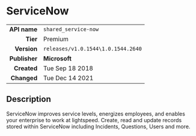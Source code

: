# ServiceNow
| | |
|-:|-|
|**API name**|`shared_service-now`|
|**Tier**|Premium|
|**Version**|`releases/v1.0.1544\1.0.1544.2640`|
|**Publisher**|**Microsoft**|
|**Created**|Tue Sep 18 2018|
|**Changed**|Tue Dec 14 2021|

## Description
ServiceNow improves service levels, energizes employees, and enables your enterprise to work at lightspeed. Create, read and update records stored within ServiceNow including Incidents, Questions, Users and more.
